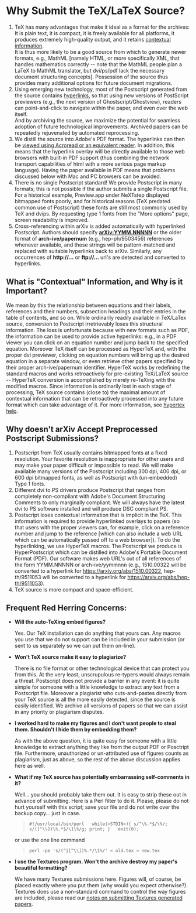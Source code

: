Why Submit the TeX/LaTeX Source?
================================

1.  TeX has many advantages that make it ideal as a format for the archives: It is plain text, it is compact, it is freely available for all platforms, it produces extremely high-quality output, and it retains [contextual information](#contextual).  
    It is thus more likely to be a good source from which to generate newer formats, e.g., MathML \[namely HTML, or more specifically XML, that handles mathematics correctly -- note that the MathML people plan a LaTeX to MathML translator, but dvi/ps/pdf lack the necessary document structuring concepts\]. Possession of the source thus provides many additional options for future document migrations.
2.  Using emerging new technology, most of the Postscript generated from the source contains [hyperlinks](../hypertex/), so that using new versions of PostScript previewers (e.g., the next version of Ghostscript/Ghostview), readers can point-and-click to navigate within the paper, and even over the web itself.  
    And by archiving the source, we maximize the potential for seamless adoption of future technological improvements. Archived papers can be repeatedly rejuvenated by automated reprocessing.
3.  We distill the source into Adobe's PDF format. The hyperlinks can then be [viewed using Acroread or an equivalent reader](/help/pdf). In addition, this means that the hyperlink overlay will be directly available to those web browsers with built-in PDF support (thus combining the network transport capabilities of html with a more serious page markup language). Having the paper available in PDF means that problems discussed below with Mac and PC browsers can be avoided.
4.  There is no single Postscript standard! We provide Postscript in many formats; this is not possible if the author submits a single Postscript file. For a historical example, Preview.app under NeXTstep displayed bitmapped fonts poorly, and for historical reasons (TeX predated common use of Postscript) these fonts are still most commonly used by TeX and dvips. By requesting type 1 fonts from the "More options" page, screen readability is improved.
5.  Cross-referencing within arXiv is added automatically with hyperlinked Postscript. Authors should specify [**arXiv:YYMM.NNNNN**](/help/arxiv_identifier) or the older format of **arch-ive/papernum** (e.g., hep-ph/9503456) references whenever available, and these strings will be pattern-matched and replaced with suitable hyperlinks back to arXiv. Similarly, any occurrences of **http://...** or **ftp://...** url's are detected and converted to hyperlinks.


<span id="contextual"></span>
What is "Contextual" Information, and Why is it Important?
----------------------------------------------------------

We mean by this the relationship between equations and their labels, references and their numbers, subsection headings and their entries in the table of contents, and so on. While ordinarily readily available in TeX/LaTex source, conversion to Postscript irretrievably loses this structural information. The loss is unfortunate because with new formats such as PDF, the information can be used to provide active hyperlinks: e.g., in a PDF viewer you can click on an equation number and jump back to the specified equation. Moreover TeX itself can be processed as HyperTeX and, with the proper dvi previewer, clicking on equation numbers will bring up the desired equation in a separate window, or even retrieve other papers specified by their proper arch-ive/papernum identifier. HyperTeX works by redefining the standard macros and works retroactively for pre-existing TeX/LaTeX source -- HyperTeX conversion is accomplished by merely re-TeXing with the modified macros. Since information is ordinarily lost in each stage of processing, TeX source contains (close to) the maximal amount of contextual information that can be retroactively processed into any future format which can take advantage of it. For more information, see [hypertex help](../hypertex/).


Why doesn't arXiv Accept Preprocessed Postscript Submissions?
-------------------------------------------------------------

1.  Postscript from TeX usually contains bitmapped fonts at a fixed resolution. Your favorite resolution is inappropriate for other users and may make your paper difficult or impossible to read. We will make available many versions of the Postscript including 300 dpi, 400 dpi, or 600 dpi bitmapped fonts, as well as Postscript with (un-embedded) Type 1 fonts.
2.  Different dvi to PS drivers produce Postscript that ranges from completely non-compliant with Adobe's Document Structuring Comments to only marginally compliant. We will always have the latest dvi to PS software installed and will produce DSC compliant PS.
3.  Postscript loses contextual information that is implicit in the TeX. This information is required to provide hyperlinked overlays to papers (so that users with the proper viewers can, for example, click on a reference number and jump to the reference \[which can also include a web URL which can be automatically passed off to a web browser\]). To do the hyperlinking, we use HyperTeX macros. The Postscript we produce is HyperPostscript which can be distilled into Adobe's Portable Document Format (PDF). Our software makes web URL's out of all references of the form YYMM.NNNNN or arch-ive/yymmnnn (e.g., 1510.00322 will be converted to a hyperlink for https://arxiv.org/abs/1510.00322, hep-th/9511053 will be converted to a hyperlink for https://arxiv.org/abs/hep-th/9511053).
4.  TeX source is more compact and space-efficient.



Frequent Red Herring Concerns:
------------------------------

*   **Will the auto-TeXing embed figures?**
    
    Yes. Our TeX installation can do anything that yours can. Any macros you use that we do not support can be included in your submission (or sent to us separately so we can put them on-line).
    
*   **Won't TeX source make it easy to plagiarize?**
    
    There is no file format or other technological device that can protect you from this. At the very least, unscrupulous re-typers would always remain a threat. Postscript does not provide a barrier in any event: it is quite simple for someone with a little knowledge to extract any text from a Postscript file. Moreover a plagiarist who cuts-and-pastes directly from your TeX source is all the more easily detected, since the source is easily identified. We archive all versions of papers so that we can assist in any priority or plagiarism disputes.
    
*   **I worked hard to make my figures and I don't want people to steal them. Shouldn't I hide them by embedding them?**
    
    As with the above question, it is quite easy for someone with a little knowledge to extract anything they like from the output PDF or Posctript file. Furthermore, unauthorized or un-attributed use of figures counts as plagiarism, just as above, so the rest of the above discussion applies here as well.
    
*   **What if my TeX source has potentially embarrassing self-comments in it?**
    
    Well... you should probably take them out. It is easy to strip these out in advance of submitting. Here is a Perl filter to do it. Please, please do not hurt yourself with this script; save your file and do not write over the backup copy... just in case.
    
    > `#!/usr/local/bin/perl  
    > while(<STDIN>){ s/^\%.*$/\%/; s/([^\\])\%.*$/\1\%/g; print; }  
    > exit(0);  
    > `
    
    or use the one line command
    
    > `perl -pe 's/(^|[^\\])%.*/\1%/' < old.tex > new.tex`
    
*   **I use the Textures program. Won't the archive destroy my paper's beautiful formatting?**
    
    We have many Textures submissions here. Figures will, of course, be placed exactly where you put them (why would you expect otherwise?). Textures does use a non-standard command to control the way figures are included, please read our [notes on submitting Textures generated papers](textures).
